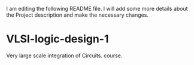 I am editing the following README file. I will add some more details about the Project description and make the necessary changes.
# VLSI-logic-design-1
Very large scale integration of Circuits. course.
